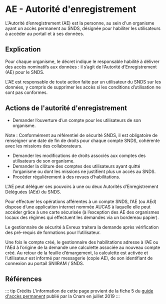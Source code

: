 # AE - Autorité d'enregistrement
<!-- SPDX-License-Identifier: MPL-2.0 -->

L'Autorité d’enregistrement (AE) est la personne, au sein d'un organisme ayant un accès permanent au SNDS, désignée pour habiliter les utilisateurs à accéder au portail et à ses données.

## Explication

Pour chaque organisme, le décret indique le responsable habilité à délivrer des accès nominatifs aux données : il s’agit de l’Autorité d’Enregistrement (AE) pour le SNDS. 

L'AE est responsable de toute action faite par un utilisateur du SNDS sur les données, y compris de supprimer les accès si les conditions d’utilisation ne sont pas conformes. 

## Actions de l'autorité d'enregistrement

- Demander l’ouverture d’un compte pour les utilisateurs de son organisme.

Note : Conformément au référentiel de sécurité SNDS, il est obligatoire de renseigner une date de fin de droits pour chaque compte SNDS, cohérente avec les missions des collaborateurs. 

- Demander les modifications de droits associés aux comptes des utilisateurs de son organisme.
- Demander la clôture des comptes des utilisateurs ayant quitté l’organisme ou dont les missions ne justifient plus un accès au SNDS.
- Procéder régulièrement à des revues d’habilitations.

L'AE peut déléguer ses pouvoirs à une ou deux Autorités d’Enregistrement Déléguées (AEd) du SNDS.

Pour effectuer les opérations afférentes à un compte SNDS, l’AE (ou AEd) dispose d’une application internet nommée AUCAS à laquelle elle peut accéder grâce à une carte sécurisée (à l’exception des AE des organismes locaux des régimes qui effectuent les demandes via un bordereau papier).

Le gestionnaire de sécurité à Evreux traitera la demande après vérification des pré-requis de formations pour l’utilisateur.

Une fois le compte créé, le gestionnaire des habilitations adresse à l’AE ou l’AEd à l’origine de la demande une calculette associée au nouveau compte créé. 
Au retour de la feuille d’émargement, la calculette est activée et l’utilisateur est informé par messagerie (copie AE), de son identifiant de connexion au portail SNIIRAM / SNDS. 

## Références

::: tip Crédits
L'information de cette page provient de la fiche 5 du [guide d'accès permanent](/files/Cnam/2019-07_Cnam_Guide_pedagogique_SNDS_acces_permanents_MPL-2.0.docx) publié par la Cnam en juillet 2019
:::